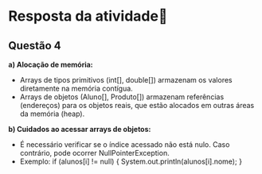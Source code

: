 # Resposta da atividade📓

## Questão 4

**a) Alocação de memória:**
- Arrays de tipos primitivos (int[], double[]) armazenam os valores diretamente na memória contígua.
- Arrays de objetos (Aluno[], Produto[]) armazenam referências (endereços) para os objetos reais, que estão alocados em outras áreas da memória (heap).

**b) Cuidados ao acessar arrays de objetos:**
- É necessário verificar se o índice acessado não está nulo. Caso contrário, pode ocorrer NullPointerException.
- Exemplo:
  if (alunos[i] != null) {
  System.out.println(alunos[i].nome);
  }
